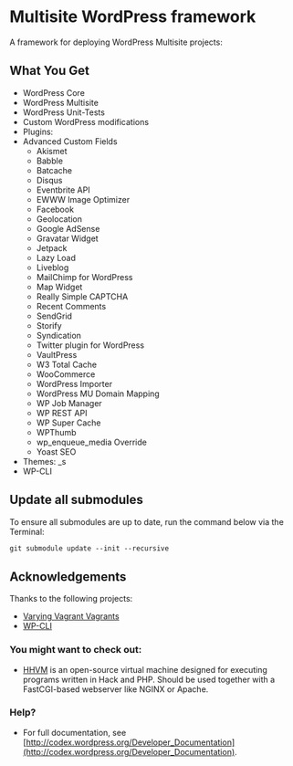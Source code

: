 # Multisite WordPress framework

A framework for deploying WordPress Multisite projects:

## What You Get

* WordPress Core
* WordPress Multisite
* WordPress Unit-Tests
* Custom WordPress modifications
* Plugins:
* Advanced Custom Fields
  * Akismet
  * Babble
  * Batcache
  * Disqus
  * Eventbrite API
  * EWWW Image Optimizer
  * Facebook
  * Geolocation
  * Google AdSense
  * Gravatar Widget
  * Jetpack
  * Lazy Load
  * Liveblog
  * MailChimp for WordPress
  * Map Widget
  * Really Simple CAPTCHA
  * Recent Comments
  * SendGrid
  * Storify
  * Syndication
  * Twitter plugin for WordPress
  * VaultPress
  * W3 Total Cache
  * WooCommerce
  * WordPress Importer
  * WordPress MU Domain Mapping
  * WP Job Manager
  * WP REST API
  * WP Super Cache
  * WPThumb
  * wp_enqueue_media Override
  * Yoast SEO
* Themes: _s
* WP-CLI

## Update all submodules

To ensure all submodules are up to date, run the command below via the Terminal:

```html
git submodule update --init --recursive
```

## Acknowledgements

Thanks to the following projects:

* [Varying Vagrant Vagrants](https://github.com/10up/varying-vagrant-vagrants)
* [WP-CLI](http://wp-cli.org)

### You might want to check out:

* [HHVM](https://github.com/facebook/hhvm.git) is an open-source virtual machine designed for executing programs written in Hack and PHP. Should be used together with a FastCGI-based webserver like NGINX or Apache.

### Help?

* For full documentation, see [http://codex.wordpress.org/Developer_Documentation](http://codex.wordpress.org/Developer_Documentation).
